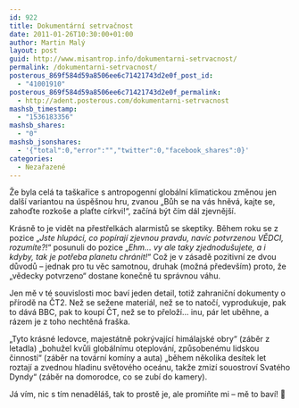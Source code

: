 ```yaml
---
id: 922
title: Dokumentární setrvačnost
date: 2011-01-26T10:30:00+01:00
author: Martin Malý
layout: post
guid: http://www.misantrop.info/dokumentarni-setrvacnost/
permalink: /dokumentarni-setrvacnost/
posterous_869f584d59a8506ee6c71421743d2e0f_post_id:
  - "41001910"
posterous_869f584d59a8506ee6c71421743d2e0f_permalink:
  - http://adent.posterous.com/dokumentarni-setrvacnost
mashsb_timestamp:
  - "1536183356"
mashsb_shares:
  - "0"
mashsb_jsonshares:
  - '{"total":0,"error":"","twitter":0,"facebook_shares":0}'
categories:
  - Nezařazené
---
```

Že byla cel&aacute; ta ta&scaron;kařice s antropogenn&iacute; glob&aacute;ln&iacute; klimatickou změnou jen dal&scaron;&iacute; variantou na &uacute;spě&scaron;nou hru, zvanou &#8222;Bůh se na v&aacute;s hněv&aacute;, kajte se, zahoďte rozko&scaron;e a plaťte c&iacute;rkvi!&#8220;, zač&iacute;n&aacute; b&yacute;t č&iacute;m d&aacute;l zjevněj&scaron;&iacute;.

Kr&aacute;sně to je vidět na přestřelk&aacute;ch alarmistů se skeptiky. Během roku se z pozice &#8222;_Jste hlup&aacute;ci, co pop&iacute;raj&iacute; zjevnou pravdu, nav&iacute;c potvrzenou VĚDCI, rozum&iacute;te?!_&#8220; posunuli do pozice &#8222;_Ehm&#8230; vy ale taky zjednodu&scaron;ujete, a i kdyby, tak je potřeba planetu chr&aacute;nit!_&#8220; Což je v z&aacute;sadě pozitivn&iacute; ze dvou důvodů &#8211; jednak pro tu věc samotnou, druhak (možn&aacute; předev&scaron;&iacute;m) proto, že &#8222;vědecky potvrzeno&#8220; dostane konečně tu spr&aacute;vnou v&aacute;hu.

Jen mě v t&eacute; souvislosti moc bav&iacute; jeden detail, totiž zahraničn&iacute; dokumenty o př&iacute;rodě na ČT2. Než se sežene materi&aacute;l, než se to natoč&iacute;, vyprodukuje, pak to d&aacute;v&aacute; BBC, pak to koup&iacute; ČT, než se to přelož&iacute;&#8230; inu, p&aacute;r let uběhne, a r&aacute;zem je z toho nechtěn&aacute; fra&scaron;ka.

&#8222;Tyto kr&aacute;sn&eacute; ledovce, majest&aacute;tně pokr&yacute;vaj&iacute;c&iacute; him&aacute;lajsk&eacute; obry&#8220; (z&aacute;běr z letadla) &#8222;bohužel kvůli glob&aacute;ln&iacute;mu oteplov&aacute;n&iacute;, způsoben&eacute;mu lidskou činnost&iacute;&#8220; (z&aacute;běr na tov&aacute;rn&iacute; kom&iacute;ny a auta) &#8222;během několika des&iacute;tek let roztaj&iacute; a zvednou hladinu světov&eacute;ho oce&aacute;nu, takže zmiz&iacute; souostrov&iacute; Svat&eacute;ho Dyndy&#8220; (z&aacute;běr na domorodce, co se zub&iacute; do kamery).

J&aacute; v&iacute;m, nic s t&iacute;m nenaděl&aacute;&scaron;, tak to prostě je, ale promiňte mi &#8211; mě to bav&iacute;! 🙂

&nbsp;